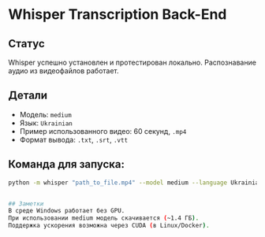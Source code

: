 # Whisper Transcription Back-End

## Статус
Whisper успешно установлен и протестирован локально. Распознавание аудио из видеофайлов работает.

## Детали
- Модель: `medium`
- Язык: `Ukrainian`
- Пример использованного видео: 60 секунд, `.mp4`
- Формат вывода: `.txt`, `.srt`, `.vtt`

## Команда для запуска:

```bash
python -m whisper "path_to_file.mp4" --model medium --language Ukrainian --fp16 False


## Заметки
В среде Windows работает без GPU.
При использовании medium модель скачивается (~1.4 ГБ).
Поддержка ускорения возможна через CUDA (в Linux/Docker).